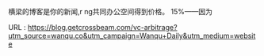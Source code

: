横梁的博客是你的新闻,r 
 ng共同办公空间得到价格。 
 15%——因为 
   
  URL : https://blog.getcrossbeam.com/vc-arbitrage?utm_source=wanqu.co&utm_campaign=Wanqu+Daily&utm_medium=website